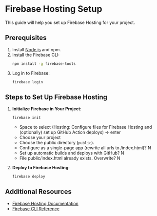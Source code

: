 # Firebase Hosting Setup

This guide will help you set up Firebase Hosting for your project.

## Prerequisites

1. Install [Node.js](https://nodejs.org/) and npm.
2. Install the Firebase CLI:
   ```bash
   npm install -g firebase-tools
   ```
3. Log in to Firebase:
   ```bash
   firebase login
   ```

## Steps to Set Up Firebase Hosting

1. **Initialize Firebase in Your Project**:

   ```bash
   firebase init
   ```

   - Space to select (Hosting: Configure files for Firebase Hosting and (optionally) set up GitHub Action deploys) -> enter
   - Choose your project
   - Choose the public directory (`public`).
   - Configure as a single-page app (rewrite all urls to /index.html)? N
   - Set up automatic builds and deploys with GitHub? N
   - File public/index.html already exists. Overwrite? N

2. **Deploy to Firebase Hosting**:
   ```bash
   firebase deploy
   ```

## Additional Resources

- [Firebase Hosting Documentation](https://firebase.google.com/docs/hosting)
- [Firebase CLI Reference](https://firebase.google.com/docs/cli)

